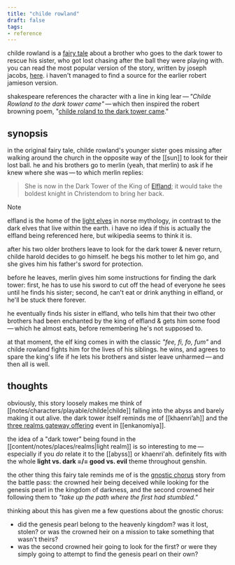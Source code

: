 ```yaml
---
title: "childe rowland"
draft: false
tags:
- reference
---
```


childe rowland is a [fairy tale](https://en.wikipedia.org/wiki/Childe_Rowland?useskin=vector) about a brother who goes to the dark tower to rescue his sister, who got lost chasing after the ball they were playing with. you can read the most popular version of the story, written by joseph jacobs, [here](https://archive.org/details/englishfairytale1902jaco/page/122/mode/2up). i haven't managed to find a source for the earlier robert jamieson version.

shakespeare references the character with a line in king lear — *"Childe Rowland to the dark tower came"* — which then inspired the robert browning poem, "[childe roland to the dark tower came](https://fivers.typepad.com/files/childe-roland-to-the-dark-tower-came.pdf)." 

## synopsis
in the original fairy tale, childe rowland's younger sister goes missing after walking around the church in the opposite way of the [[sun]] to look for their lost ball. he and his brothers go to merlin (yeah, that merlin) to ask if he knew where she was — to which merlin replies:

> She is now in the Dark Tower of the King of [Elfland](https://en.wikipedia.org/w/index.php?title=%C3%81lfheimr&useskin=vector); it would take the boldest knight in Christendom to bring her back.

> [!NOTE] 
> elfland is the home of the [light elves](https://en.wikipedia.org/w/index.php?title=D%C3%B6kk%C3%A1lfar_and_Lj%C3%B3s%C3%A1lfar&useskin=vector) in norse mythology, in contrast to the dark elves that live within the earth. i have no idea if this is actually the elfland being referenced here, but wikipedia seems to think it is.

after his two older brothers leave to look for the dark tower & never return, childe harold decides to go himself. he begs his mother to let him go, and she gives him his father's sword for protection.

before he leaves, merlin gives him some instructions for finding the dark tower: first, he has to use his sword to cut off the head of everyone he sees until he finds his sister; second, he can't eat or drink anything in elfland, or he'll be stuck there forever.

he eventually finds his sister in elfland, who tells him that their two other brothers had been enchanted by the king of elfland & gets him some food — which he almost eats, before remembering he's not supposed to.

at that moment, the elf king comes in with the classic *"fee, fi, fo, fum"* and childe rowland fights him for the lives of his siblings. he wins, and agrees to spare the king's life if he lets his brothers and sister leave unharmed — and then all is well.

## thoughts
obviously, this story loosely makes me think of [[notes/characters/playable/childe|childe]] falling into the abyss and barely making it out alive. the dark tower itself reminds me of [[khaenri’ah]] and the [three realms gateway offering](https://genshin-impact.fandom.com/wiki/Three_Realms_Gateway_Offering) event in [[enkanomiya]]. 

the idea of a "dark tower" being found in the [[content/notes/places/realms|light realm]] is so interesting to me — especially if you *do* relate it to the [[abyss]] or khaenri'ah. definitely fits with the whole **light vs. dark =/= good vs. evil** theme throughout genshin.

the other thing this fairy tale reminds me of is the [gnostic chorus](https://www.youtube.com/watch?v=E0pkwZVL_GQ) story from the battle pass: the crowned heir being deceived while looking for the genesis pearl in the kingdom of darkness, and the second crowned heir following them to *"take up the path where the first had stumbled."*

thinking about this has given me a few questions about the gnostic chorus:
- did the genesis pearl belong to the heavenly kingdom? was it lost, stolen? or was the crowned heir on a mission to take something that wasn't theirs?
- was the second crowned heir going to look for the first? or were they simply going to attempt to find the genesis pearl on their own?
